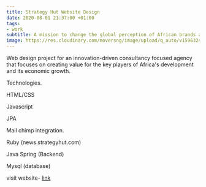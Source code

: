 ```yaml
---
title: Strategy Hut Website Design
date: 2020-08-01 21:37:00 +01:00
tags:
- work
subtitle: A mission to change the global perception of African brands and institutions.
image: https://res.cloudinary.com/moversng/image/upload/q_auto/v1596324601/www.strategyhut.com__Laptop_with_HiDPI_screen_ldh9o7.png
---
```


Web design project for an innovation-driven consultancy focused agency that focuses on creating value for the key players of Africa's development and its economic growth.

Technologies.
<p>HTML/CSS</p>
<p>Javascript</p>
<p>JPA</p>
<p>Mail chimp integration.</p>
<p>Ruby (news.strategyhut.com)</p>
<p>Java Spring (Backend)</p>
<p>Mysql (database)</p>

visit website- [link](https://www.strategyhut.com/)